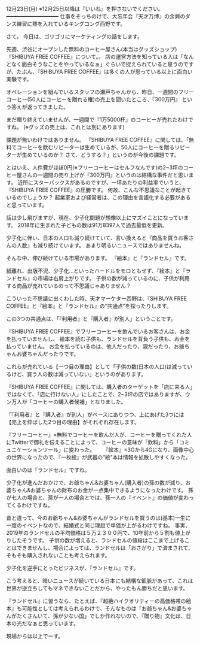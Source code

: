 12月23日(月) ※12月25日以降は『いいね』を押さないでください。
━━━━━━━━━━
仕事をそっちのけで、大忘年会『天才万博』の余興のダンス練習に熱を入れているキングコング西野です。

さて。
今日は、ゴリゴリにマーケティングの話をします。

先週、渋谷にオープンした無料のコーヒー屋さん(本当はグッズショップ)『SHIBUYA FREE COFFEE』について。。
店の運営方法を知っている人は「なんとなく面白そうなことをやっているなぁ」ぐらいで捉えられていると思うのですが、たぶん、『SHIBUYA FREE COFFEE』は多くの人が思っている以上に面白い実験です。

オペレーションを組んでいるスタッフの瀬戸ちゃんから、昨日、一週間のフリーコーヒー(50人にコーヒーを贈れる権)の売上を聞いたところ、『300万円』
という答えが返ってきました。

まだ贈り終えていませんが、一週間で『1万5000杯』のコーヒーが売れたわけですね。
(※グッズの売上は、これとは別にあります)

課題が無いわけではありません。
『SHIBUYA FREE COFFEE』に関しては、「無料でコーヒーを飲むリピーターは生めているが、50人にコーヒーを贈るリピーターが生めているのか？ さて、どうする？」というのが今後の課題です。

とはいえ、人件費がほぼ0円(※フリーコーヒーはセルフなんです)の2~3坪のコーヒー屋さんの一週間の売り上げが『300万円』というのは結構な事件だと思います。
近所にスターバックスがあるのですが、一坪あたりの利益率でいうと、『SHIBUYA FREE COFFEE』の圧勝です。
何故、こんな不思議なことが起きているのでしょうか？
起業家および経営者は、この理由を言語化する必要があると思っています。

話は少し飛びますが、現在、少子化問題が想像以上にマズイことになっています。
2018年に生まれた子どもの数は91万8397人で過去最低を更新。

少子化に伴い、日本の人口も減り続けていて、言い換えると『商品を買うお客さんの人数』も減り続けています。
あまり明るいニュースではありませんね。

そんな中、伸び続けている市場があります。
『絵本』と『ランドセル』です。

紙離れ、出版不況、少子化…といったハードルをモロともせず、『絵本』と『ランドセル』の市場は右肩上がりです。
子供の数が減っているのに、子供が利用する商品が売れているのって不思議じゃありません？

こういった不思議に出くわした時、天才マーケター西野は、『SHIBUYA FREE COFFEE』と『絵本』と『ランドセル』の“共通点”を探ったりします。

この3つの共通点は、「『利用者』と『購入者』が別人」ということです。

『SHIBUYA FREE COFFEE』でフリーコーヒーを飲んでいるお客さんは、お金を払っていませんし、
絵本を読む子供も、ランドセルを背負う子供も、お金を払っていません。
お金を払っているのは、他人だったり、親だったり、お爺ちゃんお婆ちゃんだったりです。

これらが売れている【一つ目の理由】として「子供の数(日本の人口)は減っているけど、買う人の数は減っていない」というのがあります。

『SHIBUYA FREE COFFEE』に関しては、購入者のターゲットを「店に来る人」ではなくて、「店に行けない人」にしたことで、2~3坪の店ではありますが、ウン万人が「コーヒーの購入者候補」となりました。

「『利用者』と『購入者』が別人」がベースにありつつ、上にあげた3つには【売上を伸ばした2つ目の理由】がそれぞれ存在します。

『フリーコーヒー』=無料でコーヒーを飲んだ人が、コーヒーを贈ってくれた人にTwitterで御礼を伝えることによって、コーヒーの意味が「飲料」から「コミュニケーションツール」に変わった。
　
『絵本』=3Gから4Gになり、画像中心の世界になったので、『一枚絵』が武器の“絵”本は情報を拡散しやすくなった。

面白いのは『ランドセル』ですね。

少子化が進んだおかけで、お爺ちゃん&お婆ちゃん(購入者)の孫の数が減り、お婆ちゃん&お婆ちゃんの財布のお金が一点集中できるようになったわけです。
孫が七人の場合と、孫が一人の場合とでは、孫一人の『イベント』の価値が変わってくるわけですね。

昔と違って、今のお爺ちゃん&お婆ちゃんがランドセルを買うのは(基本)一生に一度のイベントなので、結婚式と同じ理屈で単価が上がるわけですね。
事実、2019年のランドセルの平均価格は５万２３００円で、10年前から５割も値上がりしたそうです。
子供の数が増えると、ランドセルの値段はここまで上げることはできませんし、場合によっては、ランドセルは「おさがり」で済まされて、そもそも購入されないことも考えられます。

少子化を逆手にとったビジネスが、『ランドセル』です。

こう考えると、暗いニュースが続いている日本にも結構な鉱脈があって、これは世界が逆立ちしてもマネできないことだから、やったもん勝ちだと思います。

『ランドセル』に習うなら、たとえば、『超絶ハイクオリティーの高価格帯の絵本』も可能性としては考えられるわけで、そんなものは「お爺ちゃん&お婆ちゃんがたくさんいて、孫が少ない国」でしか作れないので、『贈り物』文化は、日本の光だなぁと思っています。

現場からは以上でーす。
